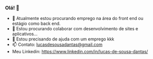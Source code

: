 ### Olá! 👋
- 🌱 Atualmente estou procurando emprego na área do front end ou estágio como back end.
- 👯 Estou procurando colaborar com desenvolvimento de sites e aplicativos...
- 🤔 Estou precisando de ajuda com um emprego kkk
- 📫 Contato: lucasdesousadantas@gmail.com
- Meu Linkedin: https://www.linkedin.com/in/lucas-de-sousa-dantas/
